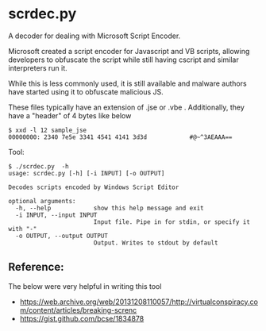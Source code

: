 # scrdec.py
A decoder for dealing with Microsoft Script Encoder.

Microsoft created a script encoder for Javascript and VB scripts, allowing
developers to obfuscate the script while still having cscript and similar
interpreters run it.

While this is less commonly used, it is still available and malware authors
have started using it to obfuscate malicious JS.

These files typically have an extension of .jse or .vbe . Additionally, they
have a "header" of 4 bytes like below
```
$ xxd -l 12 sample_jse
00000000: 2340 7e5e 3341 4541 4141 3d3d            #@~^3AEAAA==
```

Tool:
```
$ ./scrdec.py  -h
usage: scrdec.py [-h] [-i INPUT] [-o OUTPUT]

Decodes scripts encoded by Windows Script Editor

optional arguments:
  -h, --help            show this help message and exit
  -i INPUT, --input INPUT
                        Input file. Pipe in for stdin, or specify it with "-"
  -o OUTPUT, --output OUTPUT
                        Output. Writes to stdout by default
```

## Reference:
The below were very helpful in writing this tool
* https://web.archive.org/web/20131208110057/http://virtualconspiracy.com/content/articles/breaking-screnc
* https://gist.github.com/bcse/1834878
